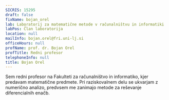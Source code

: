 ```yaml
---
SICRIS: 15295
draft: false
fixName: bojan_orel
lab: Laboratorij za matematične metode v računalništvu in informatiki
labPos: Član laboratorija
location: null
mailInfo: bojan.orel@fri.uni-lj.si
officeHours: null
profName: prof. dr. Bojan Orel
profTitle: Redni profesor
telephoneInfo: null
title: Bojan Orel
---
```



Sem redni profesor na Fakulteti za računalništvo in informatiko, kjer predavam matematične predmete.
Pri raziskovalnem delu se ukvarjam z numerično analizo, predvsem me zanimajo metode za reševanje diferencialnih enačb.